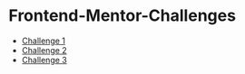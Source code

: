 # Frontend-Mentor-Challenges
- [Challenge 1](https://article-preview-challenge-woad.vercel.app/)
- [Challenge 2](testimonials-grid-challenge.vercel.app)
- [Challenge 3](https://base-apparel-tau-sepia.vercel.app/)
